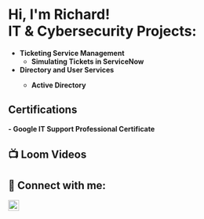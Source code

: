 <h1>Hi, I'm Richard! <br/><a 

<h2> IT & Cybersecurity Projects:</h2>

- <b>Ticketing Service Management</b>
  - <b> Simulating Tickets in ServiceNow <b> 
- </b> Directory and User Services <b>
  - <b> Active Directory <b>

<h2> Certifications </h2> 
- <b> Google IT Support Professional Certificate <b>
<h2>📺 Loom Videos </h2>

<h2> 🤳 Connect with me:</h2>
<img align="left" alt="Richardjones96 LinkedIn" width="22px" src="https://cdn.jsdelivr.net/npm/simple-icons@v3/icons/linkedin.svg"/>

[linkedin]:(https://linkedin.com/in/richardjones96)




